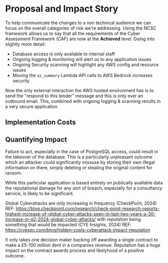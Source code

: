 # Proposal and Impact Story <!-- 300 words -->

To help communicate the changes to a non technical audience we can focus on the overall categories of risk we're addressing. Using the NCSC framework allows us to say that all the requirements of the Cyber Assessment Framework (CAF) are now at the **Achieved** level. Going into slightly more detail:

* Database access is only available to internal staff
* Ongoing logging & monitoring will alert us to any application issues
* Ongoing Security scanning will highlight any AWS config and resource issues
* Moving the `ai_summary` Lambda API calls to AWS Bedrock increases security

Now the only external interaction the AWS hosted environment has is to send the "respond to this tender" message and this is only ever an outbound email. This, combined with ongoing logging & scanning results in a very secure application

## Implementation Costs



## Quantifying Impact

Failure to act, especially in the case of PostgreSQL access, could result in the takeover of the database. This is a particularly unpleasant outcome which an attacker could significantly missuse by storing their own illegal information on there, simply deleting or stealing the original content for ransom.

While this particular application is based entirely on publically available data the reputational damage for any sort of breach, especially for a consultancy service, is likely to be significant.

Global Cyberattacks are only increasing in frequency (CheckPoint, 2024) REF: https://blog.checkpoint.com/research/check-point-research-reports-highest-increase-of-global-cyber-attacks-seen-in-last-two-years-a-30-increase-in-q2-2024-global-cyber-attacks/ with reputation being something that would be impacted (CYE Insights, 2024) REF: https://cyesec.com/blog/hidden-costs-cyberattack-impact-reputation 

It only takes one decision maker backing off awarding a single contract to make a £5-100 million dent in a companies revenue. Reputation has a huge impact on the contract awards process and likelyhood of a positive outcome.



<!-- 
WHAT ARE THE RISKS IF YOU DON'T DO IT vs. IF YOU DO
IMPORTANT: Put an actual money value on this
IMPORTANT: look at feedback on Module 2 for this as well
-->

<!-- 
* Develop an impact story that illustrates the ROI of propose security enhancements. Highlight potential cost savings, revenue improvements and the enablement of other critical organizational functions.

* GUIDANCE USE: Reference the Business Impact Story Guide to structure the narrative effectivey, ensuring the benefits are clear and compelling.

-->

<!-- MARKING RUBRIC

PROPOSE A SOLUTION TO INCREASE THE SECURITY OF THE NETWORK/DATA
* Develop a sophisticated solution to address the identified vulnerabilities and risks
* Thoroughly explain how the proposed solution aligns with industry standards/regulations
  * Explain in a clear and concise manner
  * Include additional insights and examples

Evidence this in Secton 3 also!

-->
